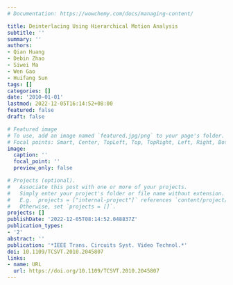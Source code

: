 ```yaml
---
# Documentation: https://wowchemy.com/docs/managing-content/

title: Deinterlacing Using Hierarchical Motion Analysis
subtitle: ''
summary: ''
authors:
- Qian Huang
- Debin Zhao
- Siwei Ma
- Wen Gao
- Huifang Sun
tags: []
categories: []
date: '2010-01-01'
lastmod: 2022-12-05T16:14:52+08:00
featured: false
draft: false

# Featured image
# To use, add an image named `featured.jpg/png` to your page's folder.
# Focal points: Smart, Center, TopLeft, Top, TopRight, Left, Right, BottomLeft, Bottom, BottomRight.
image:
  caption: ''
  focal_point: ''
  preview_only: false

# Projects (optional).
#   Associate this post with one or more of your projects.
#   Simply enter your project's folder or file name without extension.
#   E.g. `projects = ["internal-project"]` references `content/project/deep-learning/index.md`.
#   Otherwise, set `projects = []`.
projects: []
publishDate: '2022-12-05T08:14:52.048837Z'
publication_types:
- '2'
abstract: ''
publication: '*IEEE Trans. Circuits Syst. Video Technol.*'
doi: 10.1109/TCSVT.2010.2045807
links:
- name: URL
  url: https://doi.org/10.1109/TCSVT.2010.2045807
---
```

